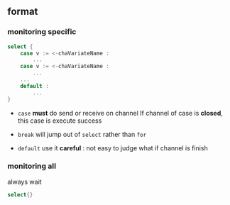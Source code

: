 ##  format
###   monitoring specific
```go
select {
	case v := <-chaVariateName :
		...
	case v := <-chaVariateName :
		...
	...
	default :
		...
}
```
* `case`
**must** do send or receive on channel
If channel of case is **closed**, this case is execute success

* `break`
will jump out of `select` rather than `for` 

* `default` 
use it **careful** : not easy to judge what if channel is finish



###   monitoring all
always wait
```go
select{}
```
